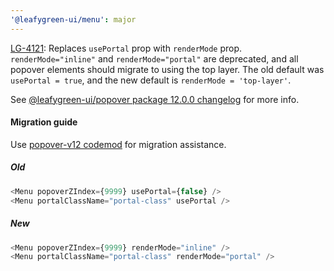 ```yaml
---
'@leafygreen-ui/menu': major
---
```


[LG-4121](https://jira.mongodb.org/browse/LG-4121): Replaces `usePortal` prop with `renderMode` prop. `renderMode="inline"` and `renderMode="portal"` are deprecated, and all popover elements should migrate to using the top layer. The old default was `usePortal = true`, and the new default is `renderMode = 'top-layer'`. 

See [@leafygreen-ui/popover package 12.0.0 changelog](https://github.com/mongodb/leafygreen-ui/blob/main/packages/popover/CHANGELOG.md#1200) for more info.

#### Migration guide

Use [popover-v12 codemod](https://github.com/mongodb/leafygreen-ui/tree/main/tools/codemods#popover-v12) for migration assistance.

##### Old
```js
<Menu popoverZIndex={9999} usePortal={false} />
<Menu portalClassName="portal-class" usePortal />
```

##### New
```js
<Menu popoverZIndex={9999} renderMode="inline" />
<Menu portalClassName="portal-class" renderMode="portal" />
```
